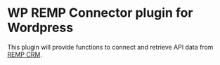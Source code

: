# WP REMP Connector plugin for Wordpress

This plugin will provide functions to connect and retrieve API data from [REMP CRM](https://github.com/remp2020/crm-skeleton).
